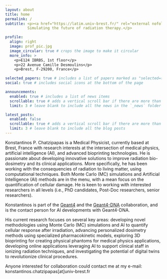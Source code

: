 ```yaml
---
layout: about
title: home
permalink: /
subtitle: <p><a href="https://latim.univ-brest.fr/" rel="external nofollow noopener" target="_blank">LaTIM</a>, INSERM, University of Brest, France. 
          Simulating the future of radiation therapy.</p>

profile:
  align: right
  image: prof_pic.jpg
  image_circular: true # crops the image to make it circular
  more_info: >
    <p>E124 IBRBS, 1st floor</p> 
    <p>22 Avenue Camille Desmoulins</p> 
    <p>Brest, F-29200, France</p>

selected_papers: true # includes a list of papers marked as "selected={true}"
social: true # includes social icons at the bottom of the page

announcements:
  enabled: true # includes a list of news items
  scrollable: true # adds a vertical scroll bar if there are more than 3 news items
  limit: 3 # leave blank to include all the news in the `_news` folder

latest_posts:
  enabled: false
  scrollable: true # adds a vertical scroll bar if there are more than 3 new posts items
  limit: 3 # leave blank to include all the blog posts
---
```


Konstantinos P. Chatzipapas is a Medical Physicist, currently based at Brest, France with research interests at the intersection of medical physics, artificial intelligence (AI), and advanced bioprinting technologies. He is passionate about developing innovative solutions to improve radiation bio-dosimetry and its clinical applications. More specifically, he has been working with the consequencies of radiation to living matter, using computational techniques. Both Monte Carlo (MC) simulations and Artificial Intelligence (AI) methods are in the menu, with a mean focus on the quantification of cellular damage. He is keen to working with interested researchers in all levels (i.e., PhD candidates, Post-Doc researchers, senior researchers).

Konstantinos is part of the [Geant4](https://geant4.web.cern.ch/) and the [Geant4-DNA](http://geant4-dna.org/) collaboration, and is the contact person for AI developments with Geant4-DNA.

His current research focuses on several key areas: developing novel methodologies using Monte Carlo (MC) simulations and AI to quantify cellular response after irradiation, advancing personalized dosimetry methods using specialized pharmacokinetic models, exploring 3D bioprinting for creating physical phantoms for medical physics applications, developing online applications leveraging AI to support clinical staff in ionizing radiation techniques, and investigating the potential of digital twins to revolutionize clinical procedures.

Anyone interested for collaboration could contact me at my e-mail: konstantinos.chatzipapas[at]univ-brest.fr
